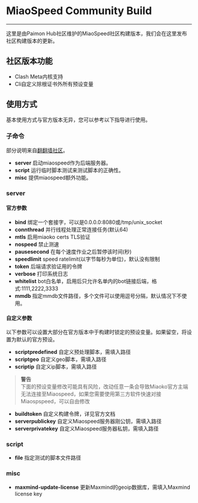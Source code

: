 # MiaoSpeed Community Build

---

这里是由Paimon Hub社区维护的MiaoSpeed社区构建版本，我们会在这里发布社区构建版本的更新。

## 社区版本功能
* Clash Meta内核支持
* Cli自定义除根证书外所有预设变量

## 使用方式

基本使用方式与官方版本无异，您可以参考以下指导进行使用。

### 子命令
部分说明来自[翻翻墙社区](https://www.ffqla.net/d/29-miaospeedbu-shu-zhi-nan)。
* **server** 启动miaospeed作为后端服务器。
* **script** 运行临时脚本测试来测试脚本的正确性。
* **misc** 提供miaospeed额外功能。

### server

#### 官方参数
- **bind** 绑定一个套接字，可以是0.0.0.0:8080或/tmp/unix_socket
- **connthread** 并行线程处理正常连接任务(默认64)
- **mtls** 启用miaoko certs TLS验证
- **nospeed** 禁止测速
- **pausesecond** 在每个速度作业之后暂停该时间(秒)
- **speedlimit** speed ratelimit(以字节每秒为单位)，默认没有限制
- **token** 后端请求验证用的令牌
- **verbose** 打印系统日志
- **whitelist** bot白名单，启用后只允许名单内的bot链接后端，格式:1111,2222,3333
- **mmdb** 指定mmdb文件路径，多个文件可以使用逗号分隔，默认情况下不使用。

#### 自定义参数
以下参数可以设置大部分在官方版本中于构建时锁定的预设变量。如果留空，将设置为默认的官方预设。
- **scriptpredefined** 自定义预处理脚本，需填入路径
- **scriptgeo** 自定义geo脚本，需填入路径
- **scriptip** 自定义ip脚本，需填入路径
> **警告**<br>下面的预设变量修改可能具有风险，改动任意一条会导致Miaoko官方主端无法连接至Miaospeed，如果您需要使用第三方软件快速对接Miaospspeed，可以自由修改
- **buildtoken** 自定义构建令牌，详见官方文档
- **serverpublickey** 自定义Miaospeed服务器刚公钥，需填入路径
- **serverprivatekey** 自定义Miaospeed服务器私钥，需填入路径

### script
- **file** 指定测试的脚本文件路径

### misc
- **maxmind-update-license** 更新Maxmind的geoip数据库，需填入Maxmind license key